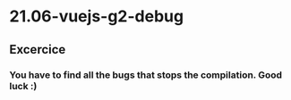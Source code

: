 # 21.06-vuejs-g2-debug

## Excercice

### You have to find all the bugs that stops the compilation. Good luck :)
